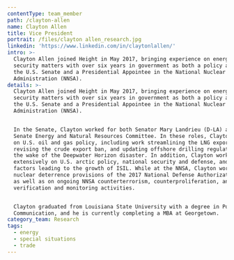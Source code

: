 ```yaml
---
contentType: team_member
path: /clayton-allen
name: Clayton Allen
title: Vice President
portrait: /files/clayton allen_research.jpg
linkedin: 'https://www.linkedin.com/in/claytonlallen/'
intro: >-
  Clayton Allen joined Height in May 2017, bringing experience on energy and
  security matters with over six years in government as both a policy advisor in
  the U.S. Senate and a Presidential Appointee in the National Nuclear Security
  Administration (NNSA).
details: >-
  Clayton Allen joined Height in May 2017, bringing experience on energy and
  security matters with over six years in government as both a policy advisor in
  the U.S. Senate and a Presidential Appointee in the National Nuclear Security
  Administration (NNSA). 


  In the Senate, Clayton worked for both Senator Mary Landrieu (D-LA) and the
  Senate Energy and Natural Resources Committee. In these roles, Clayton focused
  on U.S. oil and gas policy, including work streamlining the LNG export regime,
  revising the crude export ban, and updating offshore drilling regulations in
  the wake of the Deepwater Horizon disaster. In addition, Clayton worked
  extensively on U.S. arctic policy, national security and defense, and specific
  factors leading to the growth of ISIL. While at the NNSA, Clayton worked on
  nuclear deterrence provisions of the 2017 National Defense Authorization Act
  as well as on ongoing NNSA counterterrorism, counterproliferation, and treaty
  verification and monitoring activities. 


  Clayton graduated from Louisiana State University with a degree in Political
  Communication, and he is currently completing a MBA at Georgetown.
category_team: Research
tags:
  - energy
  - special situations
  - trade
---
```


